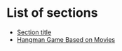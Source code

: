 # List of sections

- [Section title](filename.md)
- [Hangman Game Based on Movies](hangman_game.md)
